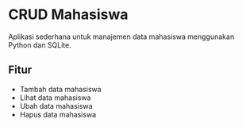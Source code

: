# CRUD Mahasiswa

Aplikasi sederhana untuk manajemen data mahasiswa menggunakan Python dan SQLite.

## Fitur
- Tambah data mahasiswa
- Lihat data mahasiswa
- Ubah data mahasiswa
- Hapus data mahasiswa

